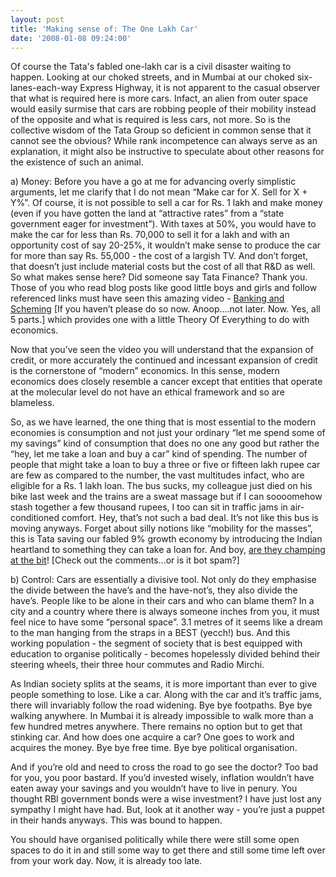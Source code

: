 ```yaml
---
layout: post
title: 'Making sense of: The One Lakh Car'
date: '2008-01-08 09:24:00'
---
```


Of course the Tata's fabled one-lakh car is a civil disaster waiting to happen. Looking at our choked streets, and in Mumbai at our choked six-lanes-each-way Express Highway, it is not apparent to the casual observer that what is required here is more cars. Infact, an alien from outer space would easily surmise that cars are robbing people of their mobility instead of the opposite and what is required is less cars, not more. So is the collective wisdom of the Tata Group so deficient in common sense that it cannot see the obvious? While rank incompetence can always serve as an explanation, it might also be instructive to speculate about other reasons for the existence of such an animal.

a) Money: Before you have a go at me for advancing overly simplistic arguments, let me clarify that I do not mean &ldquo;Make car for X. Sell for X + Y%&rdquo;. Of course, it is not possible to sell a car for Rs. 1 lakh and make money (even if you have gotten the land at &ldquo;attractive rates&rdquo; from a &ldquo;state government eager for investment&rdquo;). With taxes at 50%, you would have to make the car for less than Rs. 70,000 to sell it for a lakh and with an opportunity cost of say 20-25%, it wouldn&rsquo;t make sense to produce the car for more than say Rs. 55,000 - the cost of a largish TV. And don&rsquo;t forget, that doesn&rsquo;t just include material costs but the cost of all that R&amp;D as well. So what makes sense here? Did someone say Tata Finance? Thank you. Those of you who read blog posts like good little boys and girls and follow referenced links must have seen this amazing video - <a href="http://video.google.co.uk/videoplay?docid=-3449574836932931748" target="_blank">Banking and Scheming</a> [If you haven&rsquo;t please do so now. Anoop&hellip;.not later. Now. Yes, all 5 parts.] which provides one with a little Theory Of Everything to do with economics.

Now that you&rsquo;ve seen the video you will understand that the expansion of credit, or more accurately the continued and incessant expansion of credit is the cornerstone of &ldquo;modern&rdquo; economics. In this sense, modern economics does closely resemble a cancer except that entities that operate at the molecular level do not have an ethical framework and so are blameless.

So, as we have learned, the one thing that is most essential to the modern economies is consumption and not just your ordinary &ldquo;let me spend some of my savings&rdquo; kind of consumption that does no one any good but rather the &ldquo;hey, let me take a loan and buy a car&rdquo; kind of spending. The number of people that might take a loan to buy a three or five or fifteen lakh rupee car are few as compared to the number, the vast multitudes infact, who are eligible for a Rs. 1 lakh loan. The bus sucks, my colleague just died on his bike last week and the trains are a sweat massage but if I can soooomehow stash together a few thousand rupees, I too can sit in traffic jams in air-conditioned comfort. Hey, that&rsquo;s not such a bad deal. It&rsquo;s not like this bus is moving anyways. Forget about silly notions like &ldquo;mobility for the masses&rdquo;, this is Tata saving our fabled 9% growth economy by introducing the Indian heartland to something they can take a loan for. And boy, <a href="http://auto.technews.in/2007/04/02/is-tata-indiva-the-1-lakh-car.html" target="_blank">are they champing at the bit</a>! [Check out the comments&hellip;or is it bot spam?]

b) Control: Cars are essentially a divisive tool. Not only do they emphasise the divide between the have&rsquo;s and the have-not&rsquo;s, they also divide the have&rsquo;s. People like to be alone in their cars and who can blame them? In a city and a country where there is always someone inches from you, it must feel nice to have some &ldquo;personal space&rdquo;. 3.1 metres of it seems like a dream to the man hanging from the straps in a BEST (yecch!) bus. And this working population - the segment of society that is best equipped with education to organise politically - becomes hopelessly divided behind their steering wheels, their three hour commutes and Radio Mirchi. 

As Indian society splits at the seams, it is more important than ever to give people something to lose. Like a car.
Along with the car and it&rsquo;s traffic jams, there will invariably follow the road widening. Bye bye footpaths. Bye bye walking anywhere.  In Mumbai it is already impossible to walk more than a few hundred metres anywhere.  There remains no option but to get that stinking car.  And how does one acquire a car? One goes to work and acquires the money. Bye bye free time. Bye bye political organisation.  

And if you&rsquo;re old and need to cross the road to go see the doctor? Too bad for you, you poor bastard. If you&rsquo;d invested wisely, inflation wouldn&rsquo;t have eaten away your savings and you wouldn&rsquo;t have to live in penury. You thought RBI government bonds were a wise investment? I have just lost any sympathy I might have had. But, look at it another way - you&rsquo;re just a puppet in their hands anyways. This was bound to happen.

You should have organised politically while there were still some open spaces to do it in and still some way to get there and still some time left over from your work day. Now, it is already too late.
